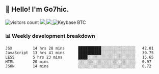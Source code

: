 ## 👋 Hello! I'm Go7hic.

 ![visitors count](https://visitors-by-url-pls-dont-use-this-in-your-repo.vercel.app/Go7hic-github-readme)
 <a href="https://twitter.com/Go7hic">
    <img src="https://img.shields.io/badge/-@Go7hic-1ca0f1?style=flat-square&labelColor=1ca0f1&logo=twitter&logoColor=white&link=https://twitter.com/Go7hic">
   <a/>
   <a href="mailto:gtfx0209@gmail.com">
    <img src="https://img.shields.io/badge/-gtfx0209@gmail.com-c14438?style=flat-square&logo=Gmail&logoColor=white&link=mailto:gtfx0209@gmail.com">
   <a/>
    ![Keybase BTC](https://img.shields.io/keybase/btc/Go7hic)
 <!--
🔭 I’m currently working
🌱 I’m currently learning
💬 Ask me about 
📫 How to reach me: 
⚡ Fun fact: 
-->
 <!--
![My Github Stats](https://github-readme-stats.vercel.app/api?username=Go7hic&show_icons=true&count_private=true)

-->

### 📊 Weekly development breakdown
<!--START_SECTION:waka-->
```text
JSX         14 hrs 28 mins      ██████████░░░░░░░░░░░░░░░   42.01 
JavaScript  13 hrs 41 mins      ██████████░░░░░░░░░░░░░░░   39.75 
LESS        5 hrs 23 mins       ████░░░░░░░░░░░░░░░░░░░░░   15.65 
HTML        20 mins             ░░░░░░░░░░░░░░░░░░░░░░░░░   0.97 
JSON        14 mins             ░░░░░░░░░░░░░░░░░░░░░░░░░   0.72
```
<!--END_SECTION:waka-->

